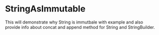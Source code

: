 # StringAsImmutable

This will demonstrate why String is immutbale with example and also provide info about concat and append method for String and StringBuilder.
